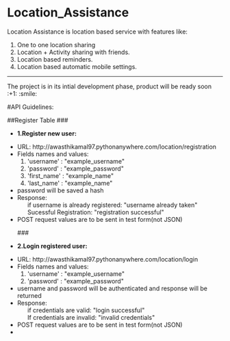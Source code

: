 # Location_Assistance

Location Assistance is location based service with features like:

1. One to one location sharing
2. Location + Activity sharing with friends.
3. Location based reminders.
4. Location based automatic mobile settings.

<hr>
The project is in its intial development phase, product will be ready soon :+1: :smile:

#API Guidelines:

##Register Table
###<ul><li>
<b>1.Register new user:</b>
<li> URL: http://awasthikamal97.pythonanywhere.com/location/registration </li>
<li>Fields names and values:
    <ol>
    <li>'username' : "example_username"</li>
    <li>'password' : "example_password"</li>
    <li>'first_name' : "example_name"</li>
    <li>'last_name' : "example_name"</li>
    </ol>
</li>
<li> password will be saved a hash</li>
<li> Response: 
  <ol>if username is already registered: "username already taken"</ol>
  <ol>Sucessful Registration: "registration successful"</ol>
</li>
<li> POST request values are to be sent in test form(not JSON)</li>
</li>


###<li><b>2.Login registered user:</b>
<li> URL: http://awasthikamal97.pythonanywhere.com/location/login</li>
<li>Fields names and values:
<ol>
<li>'username' : "example_username"</li>
<li>'password' : "example_password"</li>
</ol></li>
<li> username and password will be authenticated and response will be returned</li>
<li> Response: 
<ol>if credentials are valid: "login successful"</ol>
<ol>If credentials are invalid: "invalid credentials"</ol>
</li>
<li> POST request values are to be sent in test form(not JSON)</li>
<li>
</ul>




